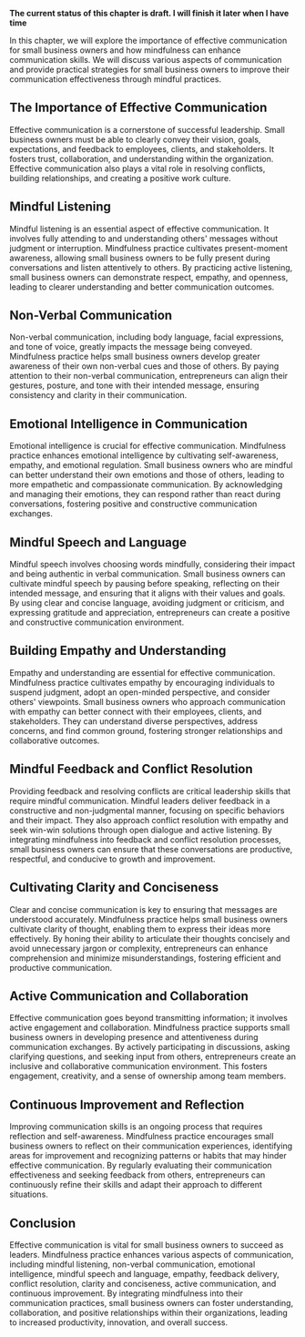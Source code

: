 **The current status of this chapter is draft. I will finish it later when I have time**

In this chapter, we will explore the importance of effective communication for small business owners and how mindfulness can enhance communication skills. We will discuss various aspects of communication and provide practical strategies for small business owners to improve their communication effectiveness through mindful practices.

The Importance of Effective Communication
-----------------------------------------

Effective communication is a cornerstone of successful leadership. Small business owners must be able to clearly convey their vision, goals, expectations, and feedback to employees, clients, and stakeholders. It fosters trust, collaboration, and understanding within the organization. Effective communication also plays a vital role in resolving conflicts, building relationships, and creating a positive work culture.

Mindful Listening
-----------------

Mindful listening is an essential aspect of effective communication. It involves fully attending to and understanding others' messages without judgment or interruption. Mindfulness practice cultivates present-moment awareness, allowing small business owners to be fully present during conversations and listen attentively to others. By practicing active listening, small business owners can demonstrate respect, empathy, and openness, leading to clearer understanding and better communication outcomes.

Non-Verbal Communication
------------------------

Non-verbal communication, including body language, facial expressions, and tone of voice, greatly impacts the message being conveyed. Mindfulness practice helps small business owners develop greater awareness of their own non-verbal cues and those of others. By paying attention to their non-verbal communication, entrepreneurs can align their gestures, posture, and tone with their intended message, ensuring consistency and clarity in their communication.

Emotional Intelligence in Communication
---------------------------------------

Emotional intelligence is crucial for effective communication. Mindfulness practice enhances emotional intelligence by cultivating self-awareness, empathy, and emotional regulation. Small business owners who are mindful can better understand their own emotions and those of others, leading to more empathetic and compassionate communication. By acknowledging and managing their emotions, they can respond rather than react during conversations, fostering positive and constructive communication exchanges.

Mindful Speech and Language
---------------------------

Mindful speech involves choosing words mindfully, considering their impact and being authentic in verbal communication. Small business owners can cultivate mindful speech by pausing before speaking, reflecting on their intended message, and ensuring that it aligns with their values and goals. By using clear and concise language, avoiding judgment or criticism, and expressing gratitude and appreciation, entrepreneurs can create a positive and constructive communication environment.

Building Empathy and Understanding
----------------------------------

Empathy and understanding are essential for effective communication. Mindfulness practice cultivates empathy by encouraging individuals to suspend judgment, adopt an open-minded perspective, and consider others' viewpoints. Small business owners who approach communication with empathy can better connect with their employees, clients, and stakeholders. They can understand diverse perspectives, address concerns, and find common ground, fostering stronger relationships and collaborative outcomes.

Mindful Feedback and Conflict Resolution
----------------------------------------

Providing feedback and resolving conflicts are critical leadership skills that require mindful communication. Mindful leaders deliver feedback in a constructive and non-judgmental manner, focusing on specific behaviors and their impact. They also approach conflict resolution with empathy and seek win-win solutions through open dialogue and active listening. By integrating mindfulness into feedback and conflict resolution processes, small business owners can ensure that these conversations are productive, respectful, and conducive to growth and improvement.

Cultivating Clarity and Conciseness
-----------------------------------

Clear and concise communication is key to ensuring that messages are understood accurately. Mindfulness practice helps small business owners cultivate clarity of thought, enabling them to express their ideas more effectively. By honing their ability to articulate their thoughts concisely and avoid unnecessary jargon or complexity, entrepreneurs can enhance comprehension and minimize misunderstandings, fostering efficient and productive communication.

Active Communication and Collaboration
--------------------------------------

Effective communication goes beyond transmitting information; it involves active engagement and collaboration. Mindfulness practice supports small business owners in developing presence and attentiveness during communication exchanges. By actively participating in discussions, asking clarifying questions, and seeking input from others, entrepreneurs create an inclusive and collaborative communication environment. This fosters engagement, creativity, and a sense of ownership among team members.

Continuous Improvement and Reflection
-------------------------------------

Improving communication skills is an ongoing process that requires reflection and self-awareness. Mindfulness practice encourages small business owners to reflect on their communication experiences, identifying areas for improvement and recognizing patterns or habits that may hinder effective communication. By regularly evaluating their communication effectiveness and seeking feedback from others, entrepreneurs can continuously refine their skills and adapt their approach to different situations.

Conclusion
----------

Effective communication is vital for small business owners to succeed as leaders. Mindfulness practice enhances various aspects of communication, including mindful listening, non-verbal communication, emotional intelligence, mindful speech and language, empathy, feedback delivery, conflict resolution, clarity and conciseness, active communication, and continuous improvement. By integrating mindfulness into their communication practices, small business owners can foster understanding, collaboration, and positive relationships within their organizations, leading to increased productivity, innovation, and overall success.
